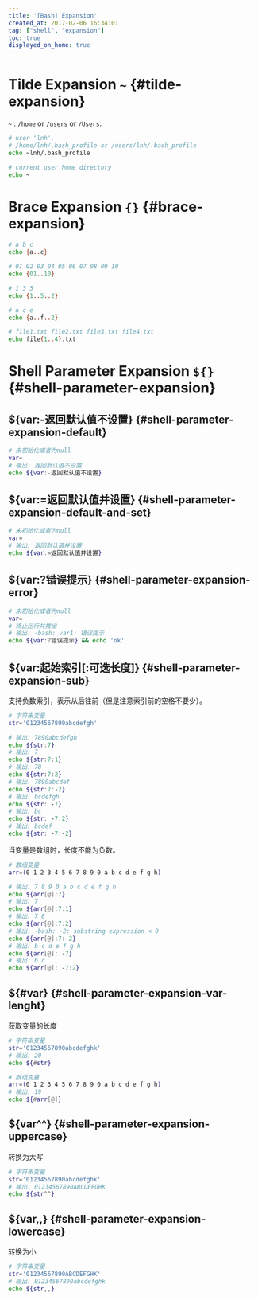 ```yaml
---
title: '[Bash] Expansion'
created_at: 2017-02-06 16:34:01
tag: ["shell", "expansion"]
toc: true
displayed_on_home: true
---
```


# Tilde Expansion `~` {#tilde-expansion}

`~` : `/home` or `/users` or `/Users`.
```sh
# user 'lnh'.
# /home/lnh/.bash_profile or /users/lnh/.bash_profile
echo ~lnh/.bash_profile

# current user home directory
echo ~
```

# Brace Expansion `{}` {#brace-expansion}

```sh
# a b c
echo {a..c}

# 01 02 03 04 05 06 07 08 09 10
echo {01..10}

# 1 3 5
echo {1..5..2}

# a c e
echo {a..f..2}

# file1.txt file2.txt file3.txt file4.txt
echo file{1..4}.txt
```

# Shell Parameter Expansion `${}` {#shell-parameter-expansion}

## $\{var:-返回默认值不设置\} {#shell-parameter-expansion-default}

```bash
# 未初始化或者为null
var=
# 输出: 返回默认值不设置
echo ${var:-返回默认值不设置}
```

## $\{var:=返回默认值并设置\} {#shell-parameter-expansion-default-and-set}

```bash
# 未初始化或者为null
var=
# 输出: 返回默认值并设置
echo ${var:=返回默认值并设置}
```

## $\{var:?错误提示\} {#shell-parameter-expansion-error}

```bash
# 未初始化或者为null
var=
# 终止运行并推出
# 输出: -bash: var1: 错误提示
echo ${var:?错误提示} && echo 'ok'
```

## \${var:起始索引[:可选长度]} {#shell-parameter-expansion-sub}

支持负数索引，表示从后往前（但是注意索引前的空格不要少）。

```bash
# 字符串变量
str='01234567890abcdefgh'

# 输出: 7890abcdefgh
echo ${str:7}
# 输出: 7
echo ${str:7:1}
# 输出: 78
echo ${str:7:2}
# 输出: 7890abcdef
echo ${str:7:-2}
# 输出: bcdefgh
echo ${str: -7}
# 输出: bc
echo ${str: -7:2}
# 输出: bcdef
echo ${str: -7:-2}
```

当变量是数组时，长度不能为负数。
```bash
# 数组变量
arr=(0 1 2 3 4 5 6 7 8 9 0 a b c d e f g h)

# 输出: 7 8 9 0 a b c d e f g h
echo ${arr[@]:7}
# 输出: 7
echo ${arr[@]:7:1}
# 输出: 7 8
echo ${arr[@]:7:2}
# 输出: -bash: -2: substring expression < 0
echo ${arr[@]:7:-2}
# 输出: b c d e f g h
echo ${arr[@]: -7}
# 输出: b c
echo ${arr[@]: -7:2}
```

## \${#var} {#shell-parameter-expansion-var-lenght}

获取变量的长度
```bash
# 字符串变量
str='01234567890abcdefghk'
# 输出: 20
echo ${#str}

# 数组变量
arr=(0 1 2 3 4 5 6 7 8 9 0 a b c d e f g h)
# 输出: 19
echo ${#arr[@]}
```

## $\{var^^\} {#shell-parameter-expansion-uppercase}

转换为大写
```bash
# 字符串变量
str='01234567890abcdefghk'
# 输出: 01234567890ABCDEFGHK
echo ${str^^}
```

## $\{var,,\} {#shell-parameter-expansion-lowercase}

转换为小
```bash
# 字符串变量
str='01234567890ABCDEFGHK'
# 输出: 01234567890abcdefghk
echo ${str,,}
```
